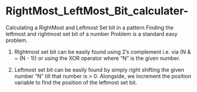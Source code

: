 # RightMost_LeftMost_Bit_calculater-
Calculating a RightMost and Leftmost Set bit in a pattern
Finding the leftmost and rightmost set bit of a number Problem is a standard easy problem.
1. RIghtmost set bit can be easily found using 2’s complement i.e. via (N & ~ (N - 1)) or using the XOR operator where “N” is the given number.

2. Leftmost set bit can be easily found by simply right shifting the given number “N” till that number is > 0. Alongside, we increment the position variable to find the position of the leftmost set bit. 
 
